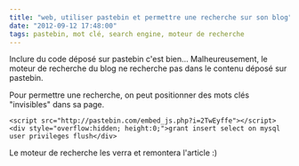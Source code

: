 ```yaml
---
title: "web, utiliser pastebin et permettre une recherche sur son blog"
date: "2012-09-12 17:48:00"
tags: pastebin, mot clé, search engine, moteur de recherche
---
```

Inclure du code déposé sur pastebin c'est bien... Malheureusement, le moteur de recherche du blog ne recherche pas dans le contenu déposé sur pastebin.

Pour permettre une recherche, on peut positionner des mots clés "invisibles" dans sa page.


```
<script src="http://pastebin.com/embed_js.php?i=2TwEyffe"></script>
<div style="overflow:hidden; height:0;">grant insert select on mysql user privileges flush</div>
```

Le moteur de recherche les verra et remontera l'article :)
